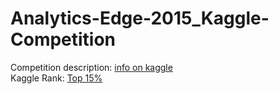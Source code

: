 # Analytics-Edge-2015_Kaggle-Competition

Competition description: <a href="https://www.kaggle.com/c/15-071x-the-analytics-edge-competition-spring-2015">info on kaggle
<br></a>Kaggle Rank: <a href="https://www.kaggle.com/users/329776/martindt">Top 15%</a> <br>


